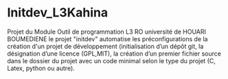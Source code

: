 # Initdev_L3Kahina
Projet du Module Outil de programmation L3 RO université de HOUARI BOUMEDIENE
le projet "initdev" automatise les préconfigurations de la création d'un projet de développement (initialisation d’un dépôt
git, la désignation d’une licence (GPL,MIT), la création d’un premier fichier source dans le
dossier du projet avec un code minimal selon le type du projet (C, Latex, python ou autre).
